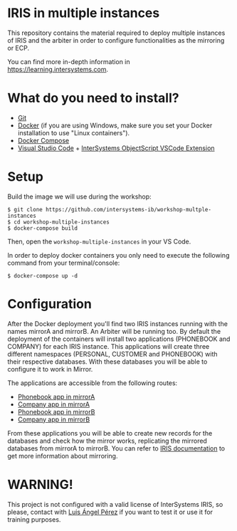 # IRIS in multiple instances
This repository contains the material required to deploy multiple instances of IRIS and the arbiter in order to configure functionalities as the mirroring or ECP. 

You can find more in-depth information in https://learning.intersystems.com.

# What do you need to install? 
* [Git](https://git-scm.com/downloads) 
* [Docker](https://www.docker.com/products/docker-desktop) (if you are using Windows, make sure you set your Docker installation to use "Linux containers").
* [Docker Compose](https://docs.docker.com/compose/install/)
* [Visual Studio Code](https://code.visualstudio.com/download) + [InterSystems ObjectScript VSCode Extension](https://marketplace.visualstudio.com/items?itemName=daimor.vscode-objectscript)

# Setup
Build the image we will use during the workshop:

```console
$ git clone https://github.com/intersystems-ib/workshop-multple-instances
$ cd workshop-multiple-instances
$ docker-compose build
```

Then, open the `workshop-multiple-instances` in your VS Code.

In order to deploy docker containers you only need to execute the following command from your terminal/console:

```console
$ docker-compose up -d
```

# Configuration

After the Docker deployment you'll find two IRIS instances running with the names mirrorA and mirrorB. An Arbiter will be running too.
By default the deployment of the containers will install two applications (PHONEBOOK and COMPANY) for each IRIS instance. This applications will create three different namespaces (PERSONAL, CUSTOMER and PHONEBOOK) with their respective databases. With these databases you will be able to configure it to work in Mirror.

The applications are accessible from the following routes: 

* [Phonebook app in mirrorA](http://localhost:52775/csp/phonebook/Phonebook.AllStart.cls)
* [Company app in mirrorA](http://localhost:52775/csp/company/Company.csp)
* [Phonebook app in mirrorB](http://localhost:52776/csp/phonebook/Phonebook.AllStart.cls)
* [Company app in mirrorB](http://localhost:52775/csp/company/Company.csp)

From these applications you will be able to create new records for the databases and check how the mirror works, replicating the mirrored databases from mirrorA to mirrorB. You can refer to [IRIS documentation](https://docs.intersystems.com/irislatest/csp/docbook/DocBook.UI.Page.cls?KEY=GHA_mirror_set_config) to get more information about mirroring.

# WARNING!
This project is not configured with a valid license of InterSystems IRIS, so please, contact with [Luis Ángel Pérez](mailto:LuisAngel.PerezRamos@intersystems.com) if you want to test it or use it for training purposes.
